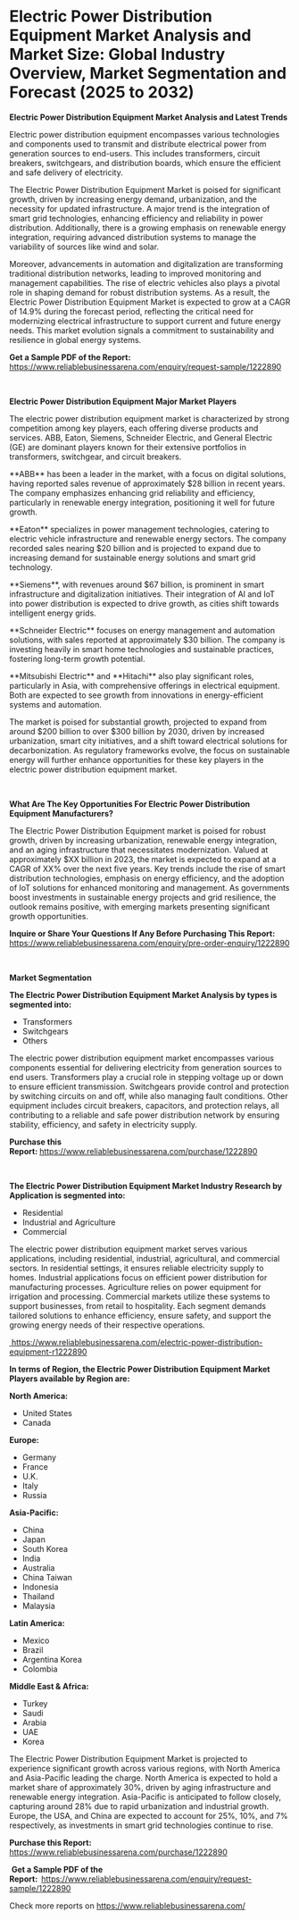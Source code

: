 <p><h1>Electric Power Distribution Equipment Market Analysis and Market Size: Global Industry Overview, Market Segmentation and Forecast (2025 to 2032)</h1></p><p><strong>Electric Power Distribution Equipment Market Analysis and Latest Trends</strong></p>
<p><p>Electric power distribution equipment encompasses various technologies and components used to transmit and distribute electrical power from generation sources to end-users. This includes transformers, circuit breakers, switchgears, and distribution boards, which ensure the efficient and safe delivery of electricity.</p><p>The Electric Power Distribution Equipment Market is poised for significant growth, driven by increasing energy demand, urbanization, and the necessity for updated infrastructure. A major trend is the integration of smart grid technologies, enhancing efficiency and reliability in power distribution. Additionally, there is a growing emphasis on renewable energy integration, requiring advanced distribution systems to manage the variability of sources like wind and solar.</p><p>Moreover, advancements in automation and digitalization are transforming traditional distribution networks, leading to improved monitoring and management capabilities. The rise of electric vehicles also plays a pivotal role in shaping demand for robust distribution systems. As a result, the Electric Power Distribution Equipment Market is expected to grow at a CAGR of 14.9% during the forecast period, reflecting the critical need for modernizing electrical infrastructure to support current and future energy needs. This market evolution signals a commitment to sustainability and resilience in global energy systems.</p></p>
<p><strong>Get a Sample PDF of the Report:&nbsp;</strong> <a href="https://www.reliablebusinessarena.com/enquiry/request-sample/1222890?utm_campaign=2382&utm_medium=2&utm_source=Github&utm_content=ia&utm_term=17022025&utm_id=electric-power-distribution-equipment">https://www.reliablebusinessarena.com/enquiry/request-sample/1222890</a></p>
<p>&nbsp;</p>
<p><strong>Electric Power Distribution Equipment Major Market Players</strong></p>
<p><p>The electric power distribution equipment market is characterized by strong competition among key players, each offering diverse products and services. ABB, Eaton, Siemens, Schneider Electric, and General Electric (GE) are dominant players known for their extensive portfolios in transformers, switchgear, and circuit breakers.</p><p>**ABB** has been a leader in the market, with a focus on digital solutions, having reported sales revenue of approximately $28 billion in recent years. The company emphasizes enhancing grid reliability and efficiency, particularly in renewable energy integration, positioning it well for future growth.</p><p>**Eaton** specializes in power management technologies, catering to electric vehicle infrastructure and renewable energy sectors. The company recorded sales nearing $20 billion and is projected to expand due to increasing demand for sustainable energy solutions and smart grid technology.</p><p>**Siemens**, with revenues around $67 billion, is prominent in smart infrastructure and digitalization initiatives. Their integration of AI and IoT into power distribution is expected to drive growth, as cities shift towards intelligent energy grids.</p><p>**Schneider Electric** focuses on energy management and automation solutions, with sales reported at approximately $30 billion. The company is investing heavily in smart home technologies and sustainable practices, fostering long-term growth potential.</p><p>**Mitsubishi Electric** and **Hitachi** also play significant roles, particularly in Asia, with comprehensive offerings in electrical equipment. Both are expected to see growth from innovations in energy-efficient systems and automation.</p><p>The market is poised for substantial growth, projected to expand from around $200 billion to over $300 billion by 2030, driven by increased urbanization, smart city initiatives, and a shift toward electrical solutions for decarbonization. As regulatory frameworks evolve, the focus on sustainable energy will further enhance opportunities for these key players in the electric power distribution equipment market.</p></p>
<p>&nbsp;</p>
<p><strong>What Are The Key Opportunities For Electric Power Distribution Equipment Manufacturers?</strong></p>
<p><p>The Electric Power Distribution Equipment market is poised for robust growth, driven by increasing urbanization, renewable energy integration, and an aging infrastructure that necessitates modernization. Valued at approximately $XX billion in 2023, the market is expected to expand at a CAGR of XX% over the next five years. Key trends include the rise of smart distribution technologies, emphasis on energy efficiency, and the adoption of IoT solutions for enhanced monitoring and management. As governments boost investments in sustainable energy projects and grid resilience, the outlook remains positive, with emerging markets presenting significant growth opportunities.</p></p>
<p><strong>Inquire or Share Your Questions If Any Before Purchasing This Report:</strong> <a href="https://www.reliablebusinessarena.com/enquiry/pre-order-enquiry/1222890?utm_campaign=2382&utm_medium=2&utm_source=Github&utm_content=ia&utm_term=17022025&utm_id=electric-power-distribution-equipment">https://www.reliablebusinessarena.com/enquiry/pre-order-enquiry/1222890</a></p>
<p>&nbsp;</p>
<p><strong>Market Segmentation</strong></p>
<p><strong>The Electric Power Distribution Equipment Market Analysis by types is segmented into:</strong></p>
<p><ul><li>Transformers</li><li>Switchgears</li><li>Others</li></ul></p>
<p><p>The electric power distribution equipment market encompasses various components essential for delivering electricity from generation sources to end users. Transformers play a crucial role in stepping voltage up or down to ensure efficient transmission. Switchgears provide control and protection by switching circuits on and off, while also managing fault conditions. Other equipment includes circuit breakers, capacitors, and protection relays, all contributing to a reliable and safe power distribution network by ensuring stability, efficiency, and safety in electricity supply.</p></p>
<p><strong>Purchase this Report:&nbsp;</strong><a href="https://www.reliablebusinessarena.com/purchase/1222890?utm_campaign=2382&utm_medium=2&utm_source=Github&utm_content=ia&utm_term=17022025&utm_id=electric-power-distribution-equipment">https://www.reliablebusinessarena.com/purchase/1222890</a></p>
<p>&nbsp;</p>
<p><strong>The Electric Power Distribution Equipment Market Industry Research by Application is segmented into:</strong></p>
<p><ul><li>Residential</li><li>Industrial and Agriculture</li><li>Commercial</li></ul></p>
<p><p>The electric power distribution equipment market serves various applications, including residential, industrial, agricultural, and commercial sectors. In residential settings, it ensures reliable electricity supply to homes. Industrial applications focus on efficient power distribution for manufacturing processes. Agriculture relies on power equipment for irrigation and processing. Commercial markets utilize these systems to support businesses, from retail to hospitality. Each segment demands tailored solutions to enhance efficiency, ensure safety, and support the growing energy needs of their respective operations.</p></p>
<p><a href="https://www.reliablebusinessarena.com/electric-power-distribution-equipment-r1222890?utm_campaign=2382&utm_medium=2&utm_source=Github&utm_content=ia&utm_term=17022025&utm_id=electric-power-distribution-equipment">&nbsp;https://www.reliablebusinessarena.com/electric-power-distribution-equipment-r1222890</a></p>
<p><strong>In terms of Region, the Electric Power Distribution Equipment Market Players available by Region are:</strong></p>
<p>
    <p> <strong> North America: </strong>
        <ul>
            <li>United States</li>
            <li>Canada</li>
        </ul>
        </p> 
    <p> <strong> Europe: </strong>
        <ul>
            <li>Germany</li>
            <li>France</li>
            <li>U.K.</li>
            <li>Italy</li>
            <li>Russia</li>
        </ul>
        </p> 
    <p> <strong> Asia-Pacific: </strong>
        <ul>
            <li>China</li>
            <li>Japan</li>
            <li>South Korea</li>
            <li>India</li>
            <li>Australia</li>
            <li>China Taiwan</li>
            <li>Indonesia</li>
            <li>Thailand</li>
            <li>Malaysia</li>
        </ul>
        </p> 
    <p> <strong> Latin America: </strong>
        <ul>
            <li>Mexico</li>
            <li>Brazil</li>
            <li>Argentina Korea</li>
            <li>Colombia</li>
        </ul>
        </p> 
    <p> <strong> Middle East & Africa: </strong>
        <ul>
            <li>Turkey</li>
            <li>Saudi</li>
            <li>Arabia</li>
            <li>UAE</li>
            <li>Korea</li>
        </ul>
    </p>
    </p>
<p><p>The Electric Power Distribution Equipment Market is projected to experience significant growth across various regions, with North America and Asia-Pacific leading the charge. North America is expected to hold a market share of approximately 30%, driven by aging infrastructure and renewable energy integration. Asia-Pacific is anticipated to follow closely, capturing around 28% due to rapid urbanization and industrial growth. Europe, the USA, and China are expected to account for 25%, 10%, and 7% respectively, as investments in smart grid technologies continue to rise.</p></p>
<p><strong>Purchase this Report: </strong><a href="https://www.reliablebusinessarena.com/purchase/1222890?utm_campaign=2382&utm_medium=2&utm_source=Github&utm_content=ia&utm_term=17022025&utm_id=electric-power-distribution-equipment">https://www.reliablebusinessarena.com/purchase/1222890</a></p>
<p>&nbsp;<strong>Get a Sample PDF of the Report:&nbsp;&nbsp;</strong><a href="https://www.reliablebusinessarena.com/enquiry/request-sample/1222890?utm_campaign=2382&utm_medium=2&utm_source=Github&utm_content=ia&utm_term=17022025&utm_id=electric-power-distribution-equipment">https://www.reliablebusinessarena.com/enquiry/request-sample/1222890</a></p>
<p><strong></strong></p>
<p>Check more reports on <a href="https://www.reliablebusinessarena.com/?utm_campaign=2382&utm_medium=2&utm_source=Github&utm_content=ia&utm_term=17022025&utm_id=electric-power-distribution-equipment">https://www.reliablebusinessarena.com/</a></p>